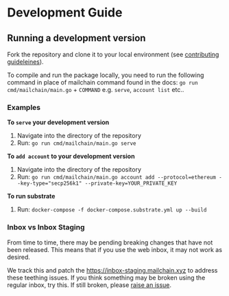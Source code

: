 # Development Guide

## Running a development version

Fork the repository and clone it to your local environment (see [contributing guideleines](https://github.com/mailchain/mailchain/blob/master/CONTRIBUTING.md#we-use-github-flow)).

To compile and run the package locally, you need to run the following command in place of mailchain command found in the docs:
`go run cmd/mailchain/main.go` + `COMMAND` e.g. `serve`, `account list` etc..

### Examples

**To `serve` your development version**

1. Navigate into the directory of the repository
1. Run: `go run cmd/mailchain/main.go serve`

**To `add account` to your development version**

1. Navigate into the directory of the repository
2. Run: `go run cmd/mailchain/main.go account add --protocol=ethereum --key-type="secp256k1" --private-key=YOUR_PRIVATE_KEY`

**To run substrate**

1. Run: `docker-compose -f docker-compose.substrate.yml up --build`

### Inbox vs Inbox Staging

From time to time, there may be pending breaking changes that have not been released. This means that if you use the web inbox, it may not work as desired.

We track this and patch the <https://inbox-staging.mailchain.xyz> to address these teething issues. If you think something may be broken using the regular inbox, try this. If still broken, please [raise an issue](CONTRIBUTING.md#report-bugs-using-githubs-issues).
